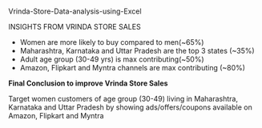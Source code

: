 # 
Vrinda-Store-Data-analysis-using-Excel

INSIGHTS FROM VRINDA STORE SALES
- Women are more likely to buy compared to men(~65%)
- Maharashtra, Karnataka and Uttar Pradesh are the top 3 states (~35%)
- Adult age group (30-49 yrs) is max contributing(~50%)
- Amazon, Flipkart and Myntra channels are max contributing (~80%)

**Final Conclusion to improve Vrinda Store Sales**

Target women customers of age group (30-49) living in Maharashtra, Karnataka and Uttar Pradesh by showing ads/offers/coupons available on Amazon, Flipkart and Myntra